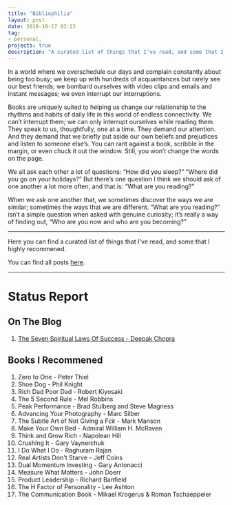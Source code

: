 ```yaml
---
title: "Bibliophilia"
layout: post
date: 2018-10-17 03:23
tag:
- personal,
projects: true
description: "A curated list of things that I've read, and some that I recommened."
---
```

In a world where we overschedule our days and complain constantly about being too busy; we keep up with hundreds of acquaintances but rarely see our best friends; we bombard ourselves with video clips and emails and instant messages; we even interrupt our interruptions.

Books are uniquely suited to helping us change our relationship to the rhythms and habits of daily life in this world of endless connectivity. We can’t interrupt them; we can only interrupt ourselves while reading them. They speak to us, thoughtfully, one at a time. They demand our attention. And they demand that we briefly put aside our own beliefs and prejudices and listen to someone else’s. You can rant against a book, scribble in the margin, or even chuck it out the window. Still, you won’t change the words on the page.

We all ask each other a lot of questions: “How did you sleep?” “Where did you go on your holidays?” But there’s one question I think we should ask of one another a lot more often, and that is: “What are you reading?”

When we ask one another that, we sometimes discover the ways we are similar; sometimes the ways that we are different. “What are you reading?” isn’t a simple question when asked with genuine curiosity; it’s really a way of finding out, “Who are you now and who are you becoming?”

---

Here you can find a curated list of things that I've read, and some that I highly recommened.

You can find all posts [here](http://blog.raghavbhasin.in/tagged/myBooks).

---
# Status Report

## On The Blog
1. [The Seven Spiritual Laws Of Success - Deepak Chopra](https://blog.raghavbhasin.in/post/173922213059/7laws)

## Books I Recommened
1. Zero to One - Peter Thiel
2. Shoe Dog - Phil Knight
3. Rich Dad Poor Dad - Robert Kiyosaki
4. The 5 Second Rule - Mel Robbins
5. Peak Performance - Brad Stulberg and Steve Magness
6. Advancing Your Photography - Marc Silber
7. The Subtle Art of Not Giving a F*ck* - Mark Manson
8. Make Your Own Bed -  Admiral William H. McRaven
9. Think and Grow Rich - Napolean Hill
10. Crushing It - Gary Vaynerchuk
11. I Do What I Do - Raghuram Rajan
12. Real Artists Don't Starve - Jeff Coins
13. Dual Momentum Investing - Gary Antonacci
14. Measure What Matters - John Doerr
15. Product Leadership - Richard Banfield
16. The H Factor of Personality - Lee Ashton
17. The Communication Book - Mikael Krogerus & Roman Tschaeppeler